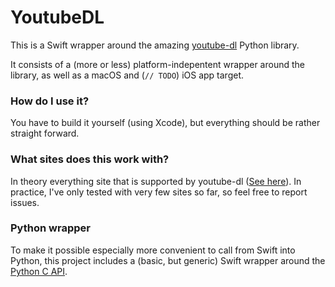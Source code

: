 # YoutubeDL

This is a Swift wrapper around the amazing
[youtube-dl](https://github.com/rg3/youtube-dl/) Python library.

It consists of a (more or less) platform-indepentent wrapper around the library,
as well as a macOS and (`// TODO`) iOS app target.

### How do I use it?
You have to build it yourself (using Xcode), but everything should be rather
straight forward.

### What sites does this work with?
In theory everything site that is supported by youtube-dl
([See here](https://rg3.github.io/youtube-dl/supportedsites.html)). In practice,
I've only tested with very few sites so far, so feel free to report issues.

### Python wrapper
To make it possible especially more convenient to call from Swift into Python,
this project includes a (basic, but generic) Swift wrapper around the
[Python C API](https://docs.python.org/2.7/c-api/).